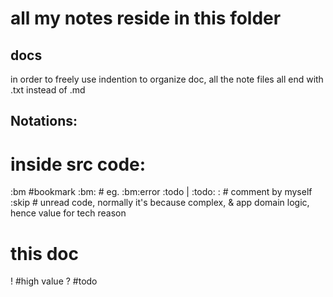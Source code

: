 # all my notes reside in this folder

## docs
in order to freely use indention to organize doc, all the note files all end with .txt
instead of .md


## Notations:

  # inside src code:
  :bm                   #bookmark
  :bm:<tag>             # eg. :bm:error
  :todo | :todo:
  :                     # comment by myself
  :skip                 # unread code, normally it's because complex, & app domain logic, hence value for tech reason

  # this doc
  !             #high value
  ?             #todo
